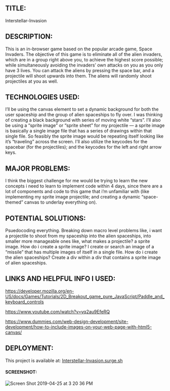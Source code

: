 ## TITLE:

Interstellar-Invasion

## DESCRIPTION:

This is an in-browser game based on the popular arcade game, Space Invaders. The objective of this game is to eliminate all of the alien invaders, which are in a group right above you, to achieve the highest score possible; while simultaneously avoiding the invaders’ own attacks on you as you only have 3 lives. You can attack the aliens by pressing the space bar, and a projectile will shoot upwards into them. The aliens will randomly shoot projectiles at you as well.



## TECHNOLOGIES USED:

I’ll be using the canvas element to set a dynamic background for both the user spaceship and the group of alien spaceships to fly over. I was thinking of creating a black background with series of moving white “stars”.
I’ll also be using a “sprite image” or “sprite sheet” for my projectile — a sprite image is basically a single image file that has a series of drawings within that single file. So feasibly the sprite image would be repeating itself looking like it’s “traveling” across the screen. I'll also utilize the keycodes for the spacebar (for the projectiles); and the keycodes for the left and right arrow keys.



## MAJOR PROBLEMS:

I think the biggest challenge for me would be trying to learn the new concepts i need to learn to implement code within 4 days, since there are a lot of components and code to this game that i’m unfamiliar with (like implementing my sprite image projectile; and creating a dynamic “space-themed” canvas to underlay everything on).



## POTENTIAL SOLUTIONS:

Psuedocoding everything. Breaking down macro level problems like, i want a projectile to shoot from my spaceship into the alien spaceships, into smaller more manageable ones like, what makes a projectile? a sprite image. How do i create a sprite image? I create or search an image of a “missile” that has multiple images of itself in a single file.
How do i create the alien spaceships? Create a div within a div that contains a sprite image of alien spaceships.


## LINKS AND HELPFUL INFO I USED:

https://developer.mozilla.org/en-US/docs/Games/Tutorials/2D_Breakout_game_pure_JavaScript/Paddle_and_keyboard_controls

https://www.youtube.com/watch?v=yq2au9EfeRQ

https://www.dummies.com/web-design-development/site-development/how-to-include-images-on-your-web-page-with-html5-canvas/



## DEPLOYMENT:

This project is available at: [Interstellar-Invasion.surge.sh](http://interstellar-invasion.surge.sh/)

#### SCREENSHOT:
![Screen Shot 2019-04-25 at 3 20 36 PM](https://user-images.githubusercontent.com/45145737/56762393-bf4b7380-676d-11e9-96d8-23af26ed2484.png)


